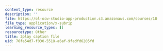 ```yaml
---
content_type: resource
description: ''
file: https://ol-ocw-studio-app-production.s3.amazonaws.com/courses/18-01sc-single-variable-calculus-fall-2010/76fa54d7f0305518a6af9fadfd6205fd_ShGBRUx2ub8.vtt
file_type: application/x-subrip
learning_resource_types: []
resourcetype: Other
title: 3play caption file
uid: 76fa54d7-f030-5518-a6af-9fadfd6205fd
---
```

